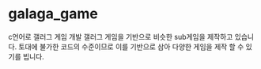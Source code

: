 # galaga_game
c언어로 갤러그 게임 개발
갤러그 게임을 기반으로 비슷한 sub게임을 제작하고 있습니다.
토대에 불가한 코드의 수준이므로 이를 기반으로 삼아 다양한 게임을 제작 할 수 있기를 빕니다.
